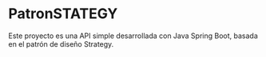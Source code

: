 # PatronSTATEGY
Este proyecto es una API simple desarrollada con Java Spring Boot, basada en el patrón de diseño Strategy.
